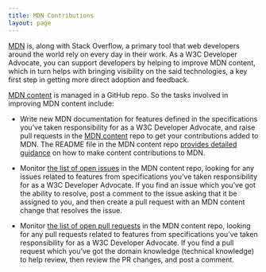 ```yaml
---
title: MDN Contributions
layout: page
---
```

[MDN](https://developer.mozilla.org/) is, along with Stack Overflow, a primary tool that web developers around the world rely on every day in their work. As a W3C Developer Advocate, you can support developers by helping to improve MDN content, which in turn helps with bringing visibility on the said technologies, a key first step in getting more direct adoption and feedback.

[MDN content](https://github.com/mdn/content) is managed in a GitHub repo. So the tasks involved in improving MDN content include:

* Write new MDN documentation for features defined in the specifications you’ve taken responsibility for as a W3C Developer Advocate, and raise pull requests in the [MDN content](https://github.com/mdn/content) repo to get your contributions added to MDN.
  The README file in the MDN content repo [provides detailed guidance](https://github.com/mdn/content/blob/main/README.md#making-contributions) on how to make content contributions to MDN.

* Monitor [the list of open issues](https://github.com/mdn/content/issues) in the MDN content repo, looking for any issues related to features from specifications you’ve taken responsibility for as a W3C Developer Advocate. If you find an issue which you’ve got the ability to resolve, post a comment to the issue asking that it be assigned to you, and then create a pull request with an MDN content change that resolves the issue.

* Monitor [the list of open pull requests](https://github.com/mdn/content/pulls) in the MDN content repo, looking for any pull requests related to features from specifications you’ve taken responsibility for as a W3C Developer Advocate. If you find a pull request which you’ve got the domain knowledge (technical knowledge) to help review, then review the PR changes, and post a comment.
